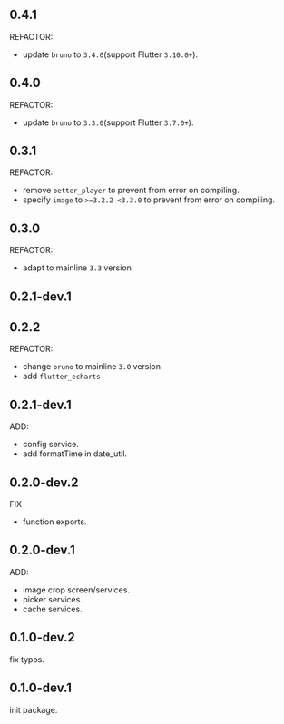 ## 0.4.1

REFACTOR:

- update `bruno` to `3.4.0`(support Flutter `3.10.0+`).


## 0.4.0

REFACTOR:

- update `bruno` to `3.3.0`(support Flutter `3.7.0+`).

## 0.3.1

REFACTOR:

- remove `better_player` to prevent from error on compiling.
- specify `image` to `>=3.2.2 <3.3.0` to prevent from error on compiling.

## 0.3.0

REFACTOR:

- adapt to mainline `3.3` version

## 0.2.1-dev.1

## 0.2.2

REFACTOR:

- change `bruno` to mainline `3.0` version
- add `flutter_echarts`

## 0.2.1-dev.1

ADD:

- config service.
- add formatTime in date_util.

## 0.2.0-dev.2

FIX

- function exports.

## 0.2.0-dev.1

ADD:

- image crop screen/services.
- picker services.
- cache services.

## 0.1.0-dev.2

fix typos.

## 0.1.0-dev.1

init package. 
